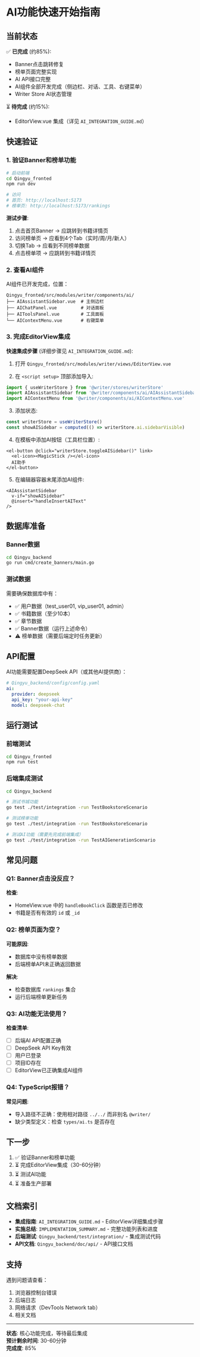 # AI功能快速开始指南

## 当前状态

✅ **已完成** (约85%):
- Banner点击跳转修复
- 榜单页面完整实现
- AI API接口完整
- AI组件全部开发完成（侧边栏、对话、工具、右键菜单）
- Writer Store AI状态管理

⏳ **待完成** (约15%):
- EditorView.vue 集成（详见 `AI_INTEGRATION_GUIDE.md`）

## 快速验证

### 1. 验证Banner和榜单功能

```bash
# 启动前端
cd Qingyu_fronted
npm run dev

# 访问
# 首页: http://localhost:5173
# 榜单页: http://localhost:5173/rankings
```

**测试步骤**:
1. 点击首页Banner → 应跳转到书籍详情页
2. 访问榜单页 → 应看到4个Tab（实时/周/月/新人）
3. 切换Tab → 应看到不同榜单数据
4. 点击榜单项 → 应跳转到书籍详情页

### 2. 查看AI组件

AI组件已开发完成，位置：
```
Qingyu_fronted/src/modules/writer/components/ai/
├── AIAssistantSidebar.vue  # 主侧边栏
├── AIChatPanel.vue         # 对话面板
├── AIToolsPanel.vue        # 工具面板
└── AIContextMenu.vue       # 右键菜单
```

### 3. 完成EditorView集成

**快速集成步骤** (详细步骤见 `AI_INTEGRATION_GUIDE.md`):

1. 打开 `Qingyu_fronted/src/modules/writer/views/EditorView.vue`

2. 在 `<script setup>` 顶部添加导入:
```typescript
import { useWriterStore } from '@writer/stores/writerStore'
import AIAssistantSidebar from '@writer/components/ai/AIAssistantSidebar.vue'
import AIContextMenu from '@writer/components/ai/AIContextMenu.vue'
```

3. 添加状态:
```typescript
const writerStore = useWriterStore()
const showAISidebar = computed(() => writerStore.ai.sidebarVisible)
```

4. 在模板中添加AI按钮（工具栏位置）:
```vue
<el-button @click="writerStore.toggleAISidebar()" link>
  <el-icon><MagicStick /></el-icon>
  AI助手
</el-button>
```

5. 在编辑器容器末尾添加AI组件:
```vue
<AIAssistantSidebar
  v-if="showAISidebar"
  @insert="handleInsertAIText"
/>
```

## 数据库准备

### Banner数据

```bash
cd Qingyu_backend
go run cmd/create_banners/main.go
```

### 测试数据

需要确保数据库中有：
- ✅ 用户数据（test_user01, vip_user01, admin）
- ✅ 书籍数据（至少10本）
- ✅ 章节数据
- ✅ Banner数据（运行上述命令）
- ⚠️ 榜单数据（需要后端定时任务更新）

## API配置

AI功能需要配置DeepSeek API（或其他AI提供商）：

```yaml
# Qingyu_backend/config/config.yaml
ai:
  provider: deepseek
  api_key: "your-api-key"
  model: deepseek-chat
```

## 运行测试

### 前端测试

```bash
cd Qingyu_fronted
npm run test
```

### 后端集成测试

```bash
cd Qingyu_backend

# 测试书城功能
go test ./test/integration -run TestBookstoreScenario

# 测试榜单功能
go test ./test/integration -run TestBookstoreScenario

# 测试AI功能（需要先完成前端集成）
go test ./test/integration -run TestAIGenerationScenario
```

## 常见问题

### Q1: Banner点击没反应？

**检查**:
- HomeView.vue 中的 `handleBookClick` 函数是否已修改
- 书籍是否有有效的 `id` 或 `_id`

### Q2: 榜单页面为空？

**可能原因**:
- 数据库中没有榜单数据
- 后端榜单API未正确返回数据

**解决**:
- 检查数据库 `rankings` 集合
- 运行后端榜单更新任务

### Q3: AI功能无法使用？

**检查清单**:
- [ ] 后端AI API配置正确
- [ ] DeepSeek API Key有效
- [ ] 用户已登录
- [ ] 项目ID存在
- [ ] EditorView已正确集成AI组件

### Q4: TypeScript报错？

**常见问题**:
- 导入路径不正确：使用相对路径 `../../` 而非别名 `@writer/`
- 缺少类型定义：检查 `types/ai.ts` 是否存在

## 下一步

1. ✅ 验证Banner和榜单功能
2. ⏳ 完成EditorView集成（30-60分钟）
3. ⏳ 测试AI功能
4. ⏳ 准备生产部署

## 文档索引

- **集成指南**: `AI_INTEGRATION_GUIDE.md` - EditorView详细集成步骤
- **实施总结**: `IMPLEMENTATION_SUMMARY.md` - 完整功能列表和进度
- **后端测试**: `Qingyu_backend/test/integration/` - 集成测试代码
- **API文档**: `Qingyu_backend/doc/api/` - API接口文档

## 支持

遇到问题请查看：
1. 浏览器控制台错误
2. 后端日志
3. 网络请求（DevTools Network tab）
4. 相关文档

---

**状态**: 核心功能完成，等待最后集成  
**预计剩余时间**: 30-60分钟  
**完成度**: 85%


